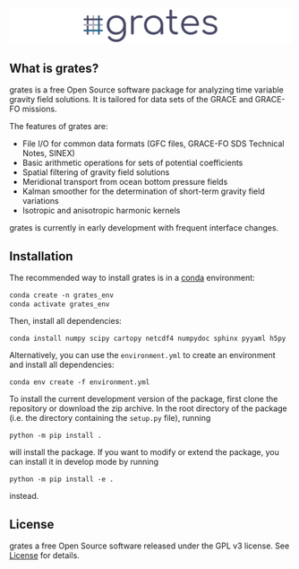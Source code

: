 ![grates logo](https://github.com/akvas/grates/blob/main/docs/source/_static/grates_banner.png)

What is grates?
---------------

grates is a free Open Source software package for analyzing time variable gravity field solutions.
It is tailored for data sets of the GRACE and GRACE-FO missions.

The features of grates are:

 * File I/O for common data formats (GFC files, GRACE-FO SDS Technical Notes, SINEX)
 * Basic arithmetic operations for sets of potential coefficients
 * Spatial filtering of gravity field solutions
 * Meridional transport from ocean bottom pressure fields
 * Kalman smoother for the determination of short-term gravity field variations
 * Isotropic and anisotropic harmonic kernels

 grates is currently in early development with frequent interface changes.

Installation
------------

The recommended way to install grates is in a [conda](https://docs.conda.io/en/latest/index.html) environment:
```
conda create -n grates_env
conda activate grates_env
```
Then, install all dependencies:
```
conda install numpy scipy cartopy netcdf4 numpydoc sphinx pyyaml h5py
```
Alternatively, you can use the `environment.yml` to create an environment and install all dependencies:
```
conda env create -f environment.yml
```

To install the current development version of the package, first clone the repository or download the zip archive.
In the root directory of the package (i.e. the directory containing the ``setup.py`` file), running
```
python -m pip install .
```
will install the package.
If you want to modify or extend the package, you can install it in develop mode by running
```
python -m pip install -e .
```
instead.

License
-------

grates a free Open Source software released under the GPL v3 license.
See [License](LICENSE) for details.
